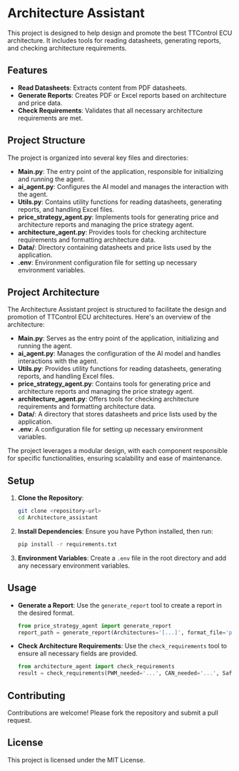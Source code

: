 # Architecture Assistant

This project is designed to help design and promote the best TTControl ECU architecture. It includes tools for reading datasheets, generating reports, and checking architecture requirements.

## Features

- **Read Datasheets**: Extracts content from PDF datasheets.
- **Generate Reports**: Creates PDF or Excel reports based on architecture and price data.
- **Check Requirements**: Validates that all necessary architecture requirements are met.

## Project Structure

The project is organized into several key files and directories:

- **Main.py**: The entry point of the application, responsible for initializing and running the agent.
- **ai_agent.py**: Configures the AI model and manages the interaction with the agent.
- **Utils.py**: Contains utility functions for reading datasheets, generating reports, and handling Excel files.
- **price_strategy_agent.py**: Implements tools for generating price and architecture reports and managing the price strategy agent.
- **architecture_agent.py**: Provides tools for checking architecture requirements and formatting architecture data.
- **Data/**: Directory containing datasheets and price lists used by the application.
- **.env**: Environment configuration file for setting up necessary environment variables.

## Project Architecture

The Architecture Assistant project is structured to facilitate the design and promotion of TTControl ECU architectures. Here's an overview of the architecture:

- **Main.py**: Serves as the entry point of the application, initializing and running the agent.
- **ai_agent.py**: Manages the configuration of the AI model and handles interactions with the agent.
- **Utils.py**: Provides utility functions for reading datasheets, generating reports, and handling Excel files.
- **price_strategy_agent.py**: Contains tools for generating price and architecture reports and managing the price strategy agent.
- **architecture_agent.py**: Offers tools for checking architecture requirements and formatting architecture data.
- **Data/**: A directory that stores datasheets and price lists used by the application.
- **.env**: A configuration file for setting up necessary environment variables.

The project leverages a modular design, with each component responsible for specific functionalities, ensuring scalability and ease of maintenance.

## Setup

1. **Clone the Repository**:
   ```bash
   git clone <repository-url>
   cd Architecture_assistant
   ```

2. **Install Dependencies**:
   Ensure you have Python installed, then run:
   ```bash
   pip install -r requirements.txt
   ```

3. **Environment Variables**:
   Create a `.env` file in the root directory and add any necessary environment variables.

## Usage

- **Generate a Report**:
  Use the `generate_report` tool to create a report in the desired format.
  ```python
  from price_strategy_agent import generate_report
  report_path = generate_report(Architectures='[...]', format_file='pdf')
  ```

- **Check Architecture Requirements**:
  Use the `check_requirements` tool to ensure all necessary fields are provided.
  ```python
  from architecture_agent import check_requirements
  result = check_requirements(PWM_needed='...', CAN_needed='...', Safety='...')
  ```

## Contributing

Contributions are welcome! Please fork the repository and submit a pull request.

## License

This project is licensed under the MIT License.
